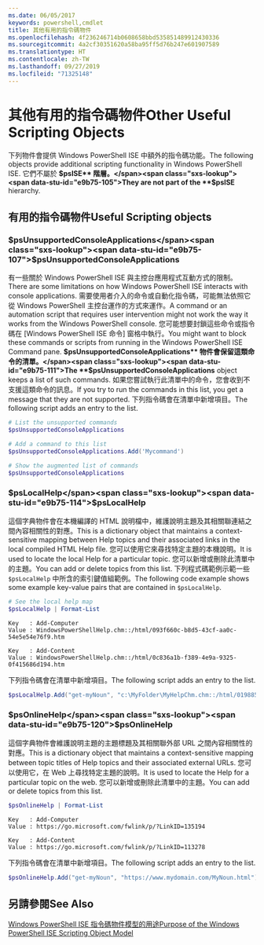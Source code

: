```yaml
---
ms.date: 06/05/2017
keywords: powershell,cmdlet
title: 其他有用的指令碼物件
ms.openlocfilehash: 4f236246714b0608658bbd535851489912430336
ms.sourcegitcommit: 4a2cf30351620a58ba95ff5d76b247e601907589
ms.translationtype: HT
ms.contentlocale: zh-TW
ms.lasthandoff: 09/27/2019
ms.locfileid: "71325148"
---
```

# <a name="other-useful-scripting-objects"></a><span data-ttu-id="e9b75-103">其他有用的指令碼物件</span><span class="sxs-lookup"><span data-stu-id="e9b75-103">Other Useful Scripting Objects</span></span>

<span data-ttu-id="e9b75-104">下列物件會提供 Windows PowerShell ISE 中額外的指令碼功能。</span><span class="sxs-lookup"><span data-stu-id="e9b75-104">The following objects provide additional scripting functionality in Windows PowerShell ISE.</span></span> <span data-ttu-id="e9b75-105">它們不屬於 **$psISE** 階層。</span><span class="sxs-lookup"><span data-stu-id="e9b75-105">They are not part of the **$psISE** hierarchy.</span></span>

## <a name="useful-scripting-objects"></a><span data-ttu-id="e9b75-106">有用的指令碼物件</span><span class="sxs-lookup"><span data-stu-id="e9b75-106">Useful Scripting objects</span></span>

### <a name="psunsupportedconsoleapplications"></a><span data-ttu-id="e9b75-107">$psUnsupportedConsoleApplications</span><span class="sxs-lookup"><span data-stu-id="e9b75-107">$psUnsupportedConsoleApplications</span></span>

<span data-ttu-id="e9b75-108">有一些關於 Windows PowerShell ISE 與主控台應用程式互動方式的限制。</span><span class="sxs-lookup"><span data-stu-id="e9b75-108">There are some limitations on how Windows PowerShell ISE interacts with console applications.</span></span> <span data-ttu-id="e9b75-109">需要使用者介入的命令或自動化指令碼，可能無法依照它從 Windows PowerShell 主控台運作的方式來運作。</span><span class="sxs-lookup"><span data-stu-id="e9b75-109">A command or an automation script that requires user intervention might not work the way it works from the Windows PowerShell console.</span></span> <span data-ttu-id="e9b75-110">您可能想要封鎖這些命令或指令碼在 [Windows PowerShell ISE 命令] 窗格中執行。</span><span class="sxs-lookup"><span data-stu-id="e9b75-110">You might want to block these commands or scripts from running in the Windows PowerShell ISE Command pane.</span></span> <span data-ttu-id="e9b75-111">**$psUnsupportedConsoleApplications** 物件會保留這類命令的清單。</span><span class="sxs-lookup"><span data-stu-id="e9b75-111">The **$psUnsupportedConsoleApplications** object keeps a list of such commands.</span></span> <span data-ttu-id="e9b75-112">如果您嘗試執行此清單中的命令，您會收到不支援這類命令的訊息。</span><span class="sxs-lookup"><span data-stu-id="e9b75-112">If you try to run the commands in this list, you get a message that they are not supported.</span></span> <span data-ttu-id="e9b75-113">下列指令碼會在清單中新增項目。</span><span class="sxs-lookup"><span data-stu-id="e9b75-113">The following script adds an entry to the list.</span></span>

```powershell
# List the unsupported commands
$psUnsupportedConsoleApplications

# Add a command to this list
$psUnsupportedConsoleApplications.Add('Mycommand')

# Show the augmented list of commands
$psUnsupportedConsoleApplications
```

### <a name="pslocalhelp"></a><span data-ttu-id="e9b75-114">$psLocalHelp</span><span class="sxs-lookup"><span data-stu-id="e9b75-114">$psLocalHelp</span></span>

<span data-ttu-id="e9b75-115">這個字典物件會在本機編譯的 HTML 說明檔中，維護說明主題及其相關聯連結之間內容相關性的對應。</span><span class="sxs-lookup"><span data-stu-id="e9b75-115">This is a dictionary object that maintains a context-sensitive mapping between Help topics and their associated links in the local compiled HTML Help file.</span></span> <span data-ttu-id="e9b75-116">您可以使用它來尋找特定主題的本機說明。</span><span class="sxs-lookup"><span data-stu-id="e9b75-116">It is used to locate the local Help for a particular topic.</span></span> <span data-ttu-id="e9b75-117">您可以新增或刪除此清單中的主題。</span><span class="sxs-lookup"><span data-stu-id="e9b75-117">You can add or delete topics from this list.</span></span> <span data-ttu-id="e9b75-118">下列程式碼範例示範一些 `$psLocalHelp` 中所含的索引鍵值組範例。</span><span class="sxs-lookup"><span data-stu-id="e9b75-118">The following code example shows some example key-value pairs that are contained in `$psLocalHelp`.</span></span>

```powershell
# See the local help map
$psLocalHelp | Format-List
```

```output
Key   : Add-Computer
Value : WindowsPowerShellHelp.chm::/html/093f660c-b8d5-43cf-aa0c-54e5e54e76f9.htm

Key   : Add-Content
Value : WindowsPowerShellHelp.chm::/html/0c836a1b-f389-4e9a-9325-0f415686d194.htm
```

<span data-ttu-id="e9b75-119">下列指令碼會在清單中新增項目。</span><span class="sxs-lookup"><span data-stu-id="e9b75-119">The following script adds an entry to the list.</span></span>

```powershell
$psLocalHelp.Add("get-myNoun", "c:\MyFolder\MyHelpChm.chm::/html/0198854a-1298-57ae-aa0c-87b5e5a84712.htm")
```

### <a name="psonlinehelp"></a><span data-ttu-id="e9b75-120">$psOnlineHelp</span><span class="sxs-lookup"><span data-stu-id="e9b75-120">$psOnlineHelp</span></span>

<span data-ttu-id="e9b75-121">這個字典物件會維護說明主題的主題標題及其相關聯外部 URL 之間內容相關性的對應。</span><span class="sxs-lookup"><span data-stu-id="e9b75-121">This is a dictionary object that maintains a context-sensitive mapping between topic titles of Help topics and their associated external URLs.</span></span> <span data-ttu-id="e9b75-122">您可以使用它，在 Web 上尋找特定主題的說明。</span><span class="sxs-lookup"><span data-stu-id="e9b75-122">It is used to locate the Help for a particular topic on the web.</span></span> <span data-ttu-id="e9b75-123">您可以新增或刪除此清單中的主題。</span><span class="sxs-lookup"><span data-stu-id="e9b75-123">You can add or delete topics from this list.</span></span>

```powershell
$psOnlineHelp | Format-List
```

```output
Key   : Add-Computer
Value : https://go.microsoft.com/fwlink/p/?LinkID=135194

Key   : Add-Content
Value : https://go.microsoft.com/fwlink/p/?LinkID=113278
```

<span data-ttu-id="e9b75-124">下列指令碼會在清單中新增項目。</span><span class="sxs-lookup"><span data-stu-id="e9b75-124">The following script adds an entry to the list.</span></span>

```powershell
$psOnlineHelp.Add("get-myNoun", "https://www.mydomain.com/MyNoun.html")
```

## <a name="see-also"></a><span data-ttu-id="e9b75-125">另請參閱</span><span class="sxs-lookup"><span data-stu-id="e9b75-125">See Also</span></span>

[<span data-ttu-id="e9b75-126">Windows PowerShell ISE 指令碼物件模型的用途</span><span class="sxs-lookup"><span data-stu-id="e9b75-126">Purpose of the Windows PowerShell ISE Scripting Object Model</span></span>](../components/ise/object-model/Purpose-of-the-Windows-PowerShell-ISE-Scripting-Object-Model.md)
